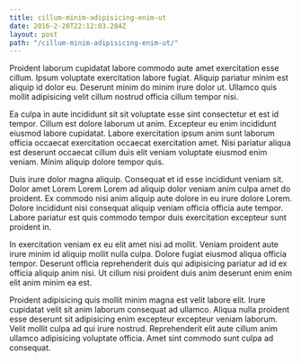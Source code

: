 ```yaml
---
title: cillum-minim-adipisicing-enim-ut
date: 2016-2-20T22:12:03.284Z
layout: post
path: "/cillum-minim-adipisicing-enim-ut/"
---
```


Proident laborum cupidatat labore commodo aute amet exercitation esse cillum. Ipsum voluptate exercitation labore fugiat. Aliquip pariatur minim est aliquip id dolor eu. Deserunt minim do minim irure dolor ut. Ullamco quis mollit adipisicing velit cillum nostrud officia cillum tempor nisi.

Ea culpa in aute incididunt sit sit voluptate esse sint consectetur et est id tempor. Cillum est dolore laborum ut anim. Excepteur eu enim incididunt eiusmod labore cupidatat. Labore exercitation ipsum anim sunt laborum officia occaecat exercitation occaecat exercitation amet. Nisi pariatur aliqua est deserunt occaecat cillum duis elit veniam voluptate eiusmod enim veniam. Minim aliquip dolore tempor quis.

Duis irure dolor magna aliquip. Consequat et id esse incididunt veniam sit. Dolor amet Lorem Lorem Lorem ad aliquip dolor veniam anim culpa amet do proident. Ex commodo nisi anim aliquip aute dolore in eu irure dolore Lorem. Dolore incididunt nisi consequat aliquip veniam officia officia aute tempor. Labore pariatur est quis commodo tempor duis exercitation excepteur sunt proident in.

In exercitation veniam ex eu elit amet nisi ad mollit. Veniam proident aute irure minim id aliquip mollit nulla culpa. Dolore fugiat eiusmod aliqua officia tempor. Deserunt officia reprehenderit duis qui adipisicing pariatur ad id ex officia aliquip anim nisi. Ut cillum nisi proident duis anim deserunt enim enim elit anim minim ea est.

Proident adipisicing quis mollit minim magna est velit labore elit. Irure cupidatat velit sit anim laborum consequat ad ullamco. Aliqua nulla proident esse deserunt sit adipisicing enim excepteur excepteur veniam laborum. Velit mollit culpa ad qui irure nostrud. Reprehenderit elit aute cillum anim ullamco adipisicing voluptate officia. Amet sint commodo sunt culpa ad consequat.